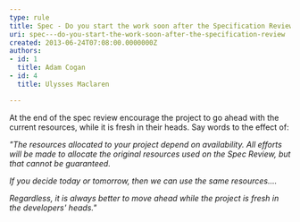 ```yaml
---
type: rule
title: Spec - Do you start the work soon after the Specification Review?
uri: spec---do-you-start-the-work-soon-after-the-specification-review
created: 2013-06-24T07:08:00.0000000Z
authors:
- id: 1
  title: Adam Cogan
- id: 4
  title: Ulysses Maclaren

---
```


 At the end of the spec review encourage the project to go ahead with the current resources, while it is fresh in their heads. Say words to the effect of:
 
*"The resources allocated to your project depend on availability. All efforts will be made to allocate the original resources used on the Spec Review, but that cannot be guaranteed.*

*If you decide today or tomorrow, then we can use the same resources....*

*Regardless,​ it is always better to move ahead while the project is fresh in the developers' heads."*

